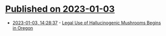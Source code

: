 # [Published on 2023-01-03](index.md)

* [2023-01-03, 14:28:37](https://news.ycombinator.com/item?id=34231714) - [Legal Use of Hallucinogenic Mushrooms Begins in Oregon](https://www.nytimes.com/2023/01/03/health/psychedelic-drugs-mushrooms-oregon.html)
